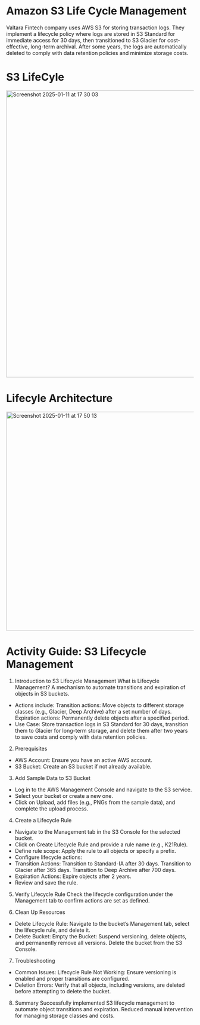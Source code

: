 # Amazon S3 Life Cycle Management

Valtara Fintech company uses AWS S3 for storing transaction logs. They implement a lifecycle policy where logs are stored in S3 Standard for immediate access for 30 days, then transitioned to S3 Glacier for cost-effective, long-term archival. After some years, the logs are automatically deleted to comply with data retention policies and minimize storage costs.

# S3 LifeCyle

<img width="768" alt="Screenshot 2025-01-11 at 17 30 03" src="https://github.com/user-attachments/assets/5bdd97a2-2bc0-43d2-8100-2d44e17ad4d8" />

# Lifecyle Architecture

<img width="586" alt="Screenshot 2025-01-11 at 17 50 13" src="https://github.com/user-attachments/assets/1cabc20c-f9c3-419d-bf7c-5fc45faca5db" />




# Activity Guide: S3 Lifecycle Management

1. Introduction to S3 Lifecycle Management
What is Lifecycle Management?
A mechanism to automate transitions and expiration of objects in S3 buckets.
- Actions include:
Transition actions: Move objects to different storage classes (e.g., Glacier, Deep Archive) after a set number of days.
Expiration actions: Permanently delete objects after a specified period.
- Use Case:
Store transaction logs in S3 Standard for 30 days, transition them to Glacier for long-term storage, and delete them after two years to save costs and comply with data retention policies.

2. Prerequisites
- AWS Account: Ensure you have an active AWS account.
- S3 Bucket: Create an S3 bucket if not already available.

3. Add Sample Data to S3 Bucket
- Log in to the AWS Management Console and navigate to the S3 service.
- Select your bucket or create a new one.
- Click on Upload, add files (e.g., PNGs from the sample data), and complete the upload process.

4. Create a Lifecycle Rule
- Navigate to the Management tab in the S3 Console for the selected bucket.
- Click on Create Lifecycle Rule and provide a rule name (e.g., K21Rule).
- Define rule scope:
Apply the rule to all objects or specify a prefix.
- Configure lifecycle actions:
- Transition Actions:
Transition to Standard-IA after 30 days.
Transition to Glacier after 365 days.
Transition to Deep Archive after 700 days.
- Expiration Actions:
Expire objects after 2 years.
- Review and save the rule.

5. Verify Lifecycle Rule
Check the lifecycle configuration under the Management tab to confirm actions are set as defined.

6. Clean Up Resources
- Delete Lifecycle Rule:
Navigate to the bucket’s Management tab, select the lifecycle rule, and delete it.
- Delete Bucket:
Empty the Bucket: Suspend versioning, delete objects, and permanently remove all versions.
Delete the bucket from the S3 Console.

7. Troubleshooting
- Common Issues:
Lifecycle Rule Not Working: Ensure versioning is enabled and proper transitions are configured.
- Deletion Errors: Verify that all objects, including versions, are deleted before attempting to delete the bucket.

8. Summary
Successfully implemented S3 lifecycle management to automate object transitions and expiration.
Reduced manual intervention for managing storage classes and costs.
